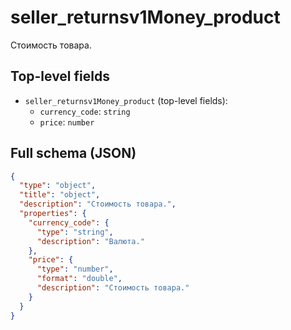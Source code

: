 # seller_returnsv1Money_product

Стоимость товара.

## Top-level fields
- `seller_returnsv1Money_product` (top-level fields):
  - `currency_code`: `string`
  - `price`: `number`

## Full schema (JSON)
```json
{
  "type": "object",
  "title": "object",
  "description": "Стоимость товара.",
  "properties": {
    "currency_code": {
      "type": "string",
      "description": "Валюта."
    },
    "price": {
      "type": "number",
      "format": "double",
      "description": "Стоимость товара."
    }
  }
}
```
